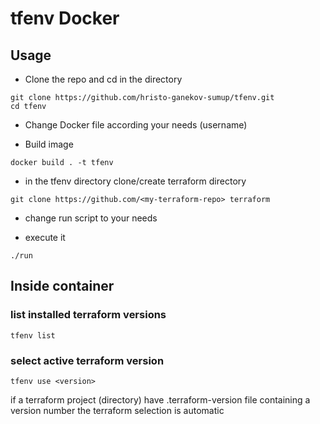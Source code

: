 # tfenv Docker

## Usage
* Clone the repo and cd in the directory
```
git clone https://github.com/hristo-ganekov-sumup/tfenv.git
cd tfenv
```
* Change Docker file according your needs (username)

* Build image 
```
docker build . -t tfenv
```
* in the tfenv directory clone/create terraform directory
```
git clone https://github.com/<my-terraform-repo> terraform
````
* change run script to your needs 

* execute it 
```
./run
```

## Inside container 

### list installed terraform versions
```
tfenv list
```

### select active terraform version
```
tfenv use <version>
```

if a terraform project (directory) have .terraform-version file containing a version number the terraform selection is automatic
